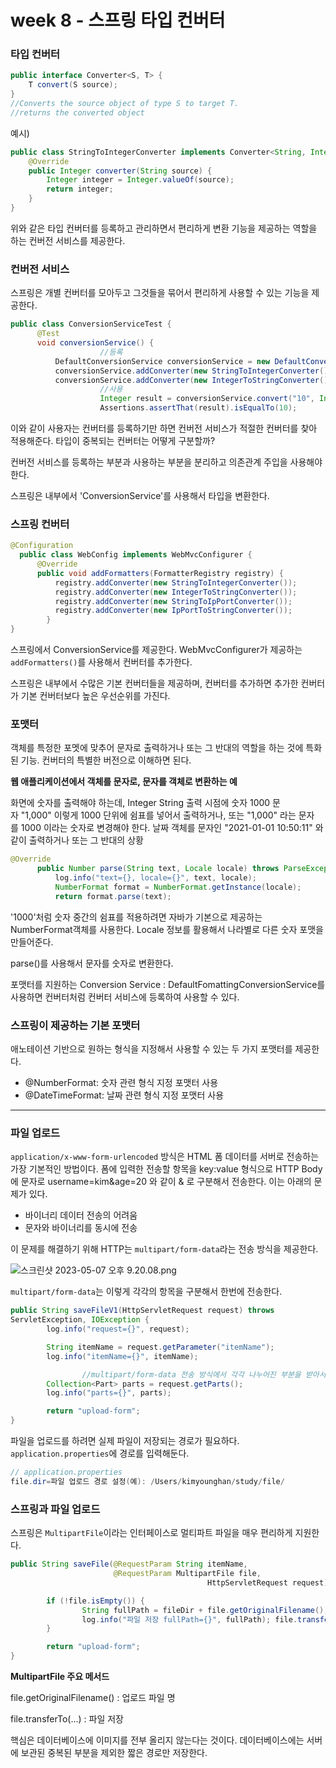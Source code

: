 # week 8 - 스프링 타입 컨버터

### 타입 컨버터

```java
public interface Converter<S, T> {
	T convert(S source);
}
//Converts the source object of type S to target T.
//returns the converted object
```

예시)

```java
public class StringToIntegerConverter implements Converter<String, Integer> {
	@Override
	public Integer converter(String source) {
		Integer integer = Integer.valueOf(source);
		return integer;
	}
}
```

위와 같은 타입 컨버터를 등록하고 관리하면서 편리하게 변환 기능을 제공하는 역할을 하는 컨버전 서비스를 제공한다.

### 컨버전 서비스

스프링은 개별 컨버터를 모아두고 그것들을 묶어서 편리하게 사용할 수 있는 기능을 제공한다.

```java
public class ConversionServiceTest {
      @Test
      void conversionService() {
					//등록
          DefaultConversionService conversionService = new DefaultConversionService();
          conversionService.addConverter(new StringToIntegerConverter());
          conversionService.addConverter(new IntegerToStringConverter());
					//사용
					Integer result = conversionService.convert("10", Integer.class);
					Assertions.assertThat(result).isEqualTo(10);
```

이와 같이 사용자는 컨버터를 등록하기만 하면 컨버전 서비스가 적절한 컨버터를 찾아 적용해준다. 타입이 중복되는 컨버터는 어떻게 구분할까?

컨버전 서비스를 등록하는 부분과 사용하는 부분을 분리하고 의존관계 주입을 사용해야 한다. 

스프링은 내부에서 'ConversionService'를 사용해서 타입을 변환한다.

### 스프링 컨버터

```java
@Configuration
  public class WebConfig implements WebMvcConfigurer {
      @Override
      public void addFormatters(FormatterRegistry registry) {
          registry.addConverter(new StringToIntegerConverter());
          registry.addConverter(new IntegerToStringConverter());
          registry.addConverter(new StringToIpPortConverter());
          registry.addConverter(new IpPortToStringConverter());
		}
}
```

스프링에서 ConversionService를 제공한다. WebMvcConfigurer가 제공하는 `addFormatters()`를 사용해서 컨버터를 추가한다.

스프링은 내부에서 수많은 기본 컨버터들을 제공하며, 컨버터를 추가하면 추가한 컨버터가 기본 컨버터보다 높은 우선순위를 가진다.

### 포맷터

객체를 특정한 포멧에 맞추어 문자로 출력하거나 또는 그 반대의 역할을 하는 것에 특화된 기능. 컨버터의 특별한 버전으로 이해하면 된다.

**웹 애플리케이션에서 객체를 문자로, 문자를 객체로 변환하는 예**

화면에 숫자를 출력해야 하는데, Integer String 출력 시점에 숫자 1000 문자 "1,000" 이렇게 1000 단위에 쉼표를 넣어서 출력하거나, 또는 "1,000" 라는 문자를 1000 이라는 숫자로 변경해야 한다. 날짜 객체를 문자인 "2021-01-01 10:50:11" 와 같이 출력하거나 또는 그 반대의 상황

```java
@Override
      public Number parse(String text, Locale locale) throws ParseException {
          log.info("text={}, locale={}", text, locale);
          NumberFormat format = NumberFormat.getInstance(locale);
          return format.parse(text);
```

'1000'처럼 숫자 중간의 쉼표를 적용하려면 자바가 기본으로 제공하는 NumberFormat객체를 사용한다. Locale 정보를 활용해서 나라별로 다른 숫자 포맷을 만들어준다.

parse()를 사용해서 문자를 숫자로 변환한다.

포맷터를 지원하는 Conversion Service : DefaultFomattingConversionService를 사용하면 컨버터처럼 컨버터 서비스에 등록하여 사용할 수 있다.

### 스프링이 제공하는 기본 포맷터

애노테이션 기반으로 원하는 형식을 지정해서 사용할 수 있는 두 가지 포맷터를 제공한다.

- @NumberFormat: 숫자 관련 형식 지정 포맷터 사용
- @DateTimeFormat: 날짜 관련 형식 지정 포맷터 사용

---

### 파일 업로드

`application/x-www-form-urlencoded` 방식은 HTML 폼 데이터를 서버로 전송하는 가장 기본적인 방법이다. 폼에 입력한 전송할 항목을 key:value 형식으로 HTTP Body에 문자로 username=kim&age=20 와 같이 & 로 구분해서 전송한다. 이는 아래의 문제가 있다.

- 바이너리 데이터 전송의 어려움
- 문자와 바이너리를 동시에 전송

이 문제를 해결하기 위해 HTTP는 `multipart/form-data`라는 전송 방식을 제공한다.

![스크린샷 2023-05-07 오후 9.20.08.png](week%209%20-%20%E1%84%89%E1%85%B3%E1%84%91%E1%85%B3%E1%84%85%E1%85%B5%E1%86%BC%20%E1%84%90%E1%85%A1%E1%84%8B%E1%85%B5%E1%86%B8%20%E1%84%8F%E1%85%A5%E1%86%AB%E1%84%87%E1%85%A5%E1%84%90%E1%85%A5%20eac7619da8d74ef982373d8a3fc55f50/%25EC%258A%25A4%25ED%2581%25AC%25EB%25A6%25B0%25EC%2583%25B7_2023-05-07_%25EC%2598%25A4%25ED%259B%2584_9.20.08.png)

`multipart/form-data`는 이렇게 각각의 항목을 구분해서 한번에 전송한다.

```java
public String saveFileV1(HttpServletRequest request) throws
ServletException, IOException {
        log.info("request={}", request);

        String itemName = request.getParameter("itemName");
        log.info("itemName={}", itemName);

				//multipart/form-data 전송 방식에서 각각 나누어진 부분을 받아서 확인할 수 있다.
        Collection<Part> parts = request.getParts();
        log.info("parts={}", parts);

        return "upload-form";
}
```

파일을 업로드를 하려면 실제 파일이 저장되는 경로가 필요하다. `application.properties`에  경로를 입력해둔다.

```java
// application.properties
file.dir=파일 업로드 경로 설정(예): /Users/kimyounghan/study/file/
```

### 스프링과 파일 업로드

스프링은 `MultipartFile`이라는 인터페이스로 멀티파트 파일을 매우 편리하게 지원한다.

```java
public String saveFile(@RequestParam String itemName,
                       @RequestParam MultipartFile file,
											HttpServletRequest request) {

		if (!file.isEmpty()) {
				String fullPath = fileDir + file.getOriginalFilename();
				log.info("파일 저장 fullPath={}", fullPath); file.transferTo(new File(fullPath));
		}

		return "upload-form";
}
```

**MultipartFile 주요 메서드**

file.getOriginalFilename() : 업로드 파일 명 

file.transferTo(...) : 파일 저장

핵심은 데이터베이스에 이미지를 전부 올리지 않는다는 것이다. 데이터베이스에는 서버에 보관된 중복된 부분을 제외한 짧은 경로만 저장한다.
